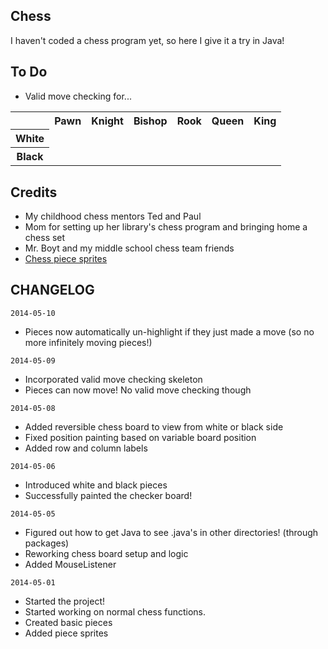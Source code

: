 Chess
--------------
I haven't coded a chess program yet, so here I give it a try in Java!

To Do
--------------
- Valid move checking for...
<table>
<tr>
  <th></th>
  <th>Pawn</th>
  <th>Knight</th>
  <th>Bishop</th>
  <th>Rook</th>
  <th>Queen</th>
  <th>King</th>
</tr>
<tr>
  <th>White</th>
  <td></td>		
  <td></td>
  <td></td>
  <td></td>
  <td></td>
  <td></td>
</tr>
<tr>
  <th>Black</th>
  <td></td>		
  <td></td>
  <td></td>
  <td></td>
  <td></td>
  <td></td>
</tr>
</table>

Credits
--------------
- My childhood chess mentors Ted and Paul
- Mom for setting up her library's chess program and bringing home a chess set
- Mr. Boyt and my middle school chess team friends
- <a href="http://www.wpclipart.com/recreation/games/chess/chess_set_1/">Chess piece sprites</a>

CHANGELOG
--------------
`2014-05-10`
- Pieces now automatically un-highlight if they just made a move (so no more infinitely moving pieces!)

`2014-05-09`
- Incorporated valid move checking skeleton
- Pieces can now move! No valid move checking though

`2014-05-08`
- Added reversible chess board to view from white or black side
- Fixed position painting based on variable board position
- Added row and column labels

`2014-05-06`
- Introduced white and black pieces
- Successfully painted the checker board!

`2014-05-05`
- Figured out how to get Java to see .java's in other directories! (through packages)
- Reworking chess board setup and logic
- Added MouseListener

`2014-05-01`
- Started the project!
- Started working on normal chess functions.
- Created basic pieces
- Added piece sprites